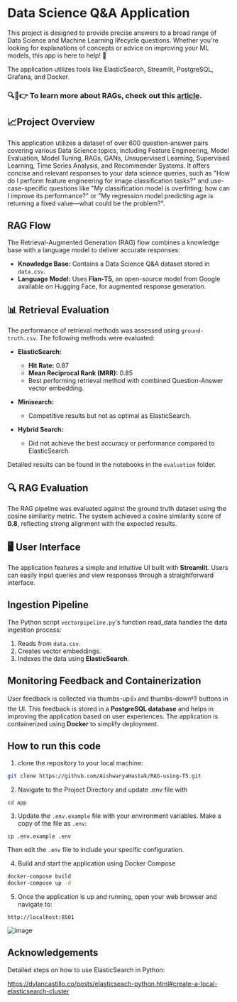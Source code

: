 # Data Science Q&A Application

This project is designed to provide precise answers to a broad range of Data Science and Machine Learning lifecycle questions. Whether you're looking for explanations of concepts or advice on improving your ML models, this app is here to help! 🚀

The application utilizes tools like ElasticSearch, Streamlit, PostgreSQL, Grafana, and Docker.



### 🔍📝👉 To learn more about RAGs, check out this [article](https://medium.com/@aishwaryahastak/understanding-the-roots-of-rags-7b77d26c3dca).

## 📈Project Overview

This application utilizes a dataset of over 600 question-answer pairs covering various Data Science topics, including Feature Engineering, Model Evaluation, Model Tuning, RAGs, GANs, Unsupervised Learning, Supervised Learning, Time Series Analysis, and Recommender Systems. It offers concise and relevant responses to your data science queries, such as "How do I perform feature engineering for image classification tasks?" and use-case-specific questions like "My classification model is overfitting; how can I improve its performance?" or "My regression model predicting age is returning a fixed value—what could be the problem?". 

## RAG Flow

The Retrieval-Augmented Generation (RAG) flow combines a knowledge base with a language model to deliver accurate responses:

- **Knowledge Base:** Contains a Data Science Q&A dataset stored in `data.csv`.
- **Language Model:** Uses **Flan-T5**, an open-source model from Google available on Hugging Face, for augmented response generation.

## 📊 Retrieval Evaluation

The performance of retrieval methods was assessed using `ground-truth.csv`. The following methods were evaluated:

- **ElasticSearch:** 
  - **Hit Rate:** 0.87 
  - **Mean Reciprocal Rank (MRR):** 0.85
  - Best performing retrieval method with combined Question-Answer vector embedding.
  
- **Minisearch:** 
  - Competitive results but not as optimal as ElasticSearch.

- **Hybrid Search:** 
  - Did not achieve the best accuracy or performance compared to ElasticSearch.

Detailed results can be found in the notebooks in the `evaluation` folder. 

## 🔍 RAG Evaluation

The RAG pipeline was evaluated against the ground truth dataset using the cosine similarity metric. The system achieved a cosine similarity score of **0.8**, reflecting strong alignment with the expected results. 


## 🖥️ User Interface

The application features a simple and intuitive UI built with **Streamlit**. Users can easily input queries and view responses through a straightforward interface. 

## Ingestion Pipeline

The Python script `vectorpipeline.py`'s function read_data handles the data ingestion process:

1. Reads from `data.csv`.
2. Creates vector embeddings.
3. Indexes the data using **ElasticSearch**.

## Monitoring Feedback and Containerization

User feedback is collected via thumbs-up👍 and thumbs-down👎 buttons in the UI. This feedback is stored in a **PostgreSQL database** and helps in improving the application based on user experiences. The application is containerized using **Docker** to simplify deployment.

## How to run this code

1. clone the repository to your local machine:
```bash
git clone https://github.com/AishwaryaHastak/RAG-using-T5.git
```

2. Navigate to the Project Directory and update .env file with 
```
cd app
```

3. Update the `.env.example` file with your environment variables. Make a copy of the file as `.env`:
```
cp .env.example .env
```
Then edit the `.env` file to include your specific configuration.

4. Build and start the application using Docker Compose
```bash
docker-compose build
docker-compose up -d
```

5. Once the application is up and running, open your web browser and navigate to:
```
http://localhost:8501
```

![image](https://github.com/user-attachments/assets/14838151-e31d-4a7b-85b6-b7aee29dfcc1)

## Acknowledgements

Detailed steps on how to use ElasticSearch in Python:

https://dylancastillo.co/posts/elasticseach-python.html#create-a-local-elasticsearch-cluster
